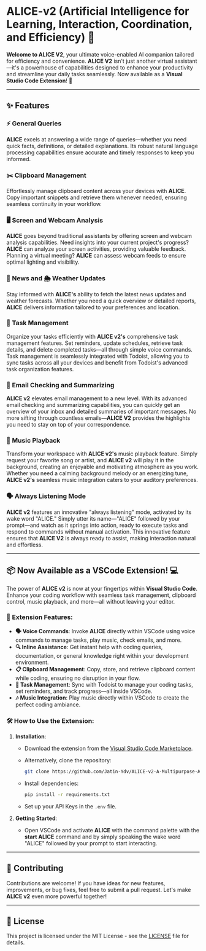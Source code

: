 # ALICE-v2 (Artificial Intelligence for Learning, Interaction, Coordination, and Efficiency) 🚀

**Welcome to ALICE V2**, your ultimate voice-enabled AI companion tailored for efficiency and convenience. **ALICE V2** isn't just another virtual assistant—it's a powerhouse of capabilities designed to enhance your productivity and streamline your daily tasks seamlessly. Now available as a **Visual Studio Code Extension**! 🌟

---

## ✨ Features

### ⚡ General Queries
**ALICE** excels at answering a wide range of queries—whether you need quick facts, definitions, or detailed explanations. Its robust natural language processing capabilities ensure accurate and timely responses to keep you informed.

### ✂️ Clipboard Management
Effortlessly manage clipboard content across your devices with **ALICE**. Copy important snippets and retrieve them whenever needed, ensuring seamless continuity in your workflow.

### 🖥️ Screen and Webcam Analysis
**ALICE** goes beyond traditional assistants by offering screen and webcam analysis capabilities. Need insights into your current project's progress? **ALICE** can analyze your screen activities, providing valuable feedback. Planning a virtual meeting? **ALICE** can assess webcam feeds to ensure optimal lighting and visibility.

### 📰 News and 🌦️ Weather Updates
Stay informed with **ALICE's** ability to fetch the latest news updates and weather forecasts. Whether you need a quick overview or detailed reports, **ALICE** delivers information tailored to your preferences and location.

### 📝 Task Management
Organize your tasks efficiently with **ALICE v2's** comprehensive task management features. Set reminders, update schedules, retrieve task details, and delete completed tasks—all through simple voice commands. Task management is seamlessly integrated with Todoist, allowing you to sync tasks across all your devices and benefit from Todoist's advanced task organization features.

### 📧 Email Checking and Summarizing
**ALICE v2** elevates email management to a new level. With its advanced email checking and summarizing capabilities, you can quickly get an overview of your inbox and detailed summaries of important messages. No more sifting through countless emails—**ALICE V2** provides the highlights you need to stay on top of your correspondence.

### 🎵 Music Playback
Transform your workspace with **ALICE v2's** music playback feature. Simply request your favorite song or artist, and **ALICE v2** will play it in the background, creating an enjoyable and motivating atmosphere as you work. Whether you need a calming background melody or an energizing tune, **ALICE v2's** seamless music integration caters to your auditory preferences.

### 🗣️ Always Listening Mode
**ALICE v2** features an innovative "always listening" mode, activated by its wake word "ALICE." Simply utter its name—"ALICE" followed by your prompt—and watch as it springs into action, ready to execute tasks and respond to commands without manual activation. This innovative feature ensures that **ALICE V2** is always ready to assist, making interaction natural and effortless.

---

## 📦 Now Available as a VSCode Extension! 💻

The power of **ALICE v2** is now at your fingertips within **Visual Studio Code**. Enhance your coding workflow with seamless task management, clipboard control, music playback, and more—all without leaving your editor.

### 🔧 Extension Features:

- **🗣️ Voice Commands**: Invoke **ALICE** directly within VSCode using voice commands to manage tasks, play music, check emails, and more.
- **🔍 Inline Assistance**: Get instant help with coding queries, documentation, or general knowledge right within your development environment.
- **📋 Clipboard Management**: Copy, store, and retrieve clipboard content while coding, ensuring no disruption in your flow.
- **📅 Task Management**: Sync with Todoist to manage your coding tasks, set reminders, and track progress—all inside VSCode.
- **🎶 Music Integration**: Play music directly within VSCode to create the perfect coding ambiance.

### 🛠️ How to Use the Extension:

1. **Installation**:
   - Download the extension from the [Visual Studio Code Marketplace](https://marketplace.visualstudio.com/).
   - Alternatively, clone the repository:
     
     ```bash
     git clone https://github.com/Jatin-Ydv/ALICE-v2-A-Multipurpose-AI-Assistant.git
     ```

   - Install dependencies:
     
     ```bash
     pip install -r requirements.txt
     ```

   - Set up your API Keys in the `.env` file.
     
2. **Getting Started**:
   - Open VSCode and activate **ALICE** with the command palette with the **start ALICE** command and by simply speaking the wake word "ALICE" followed by your prompt to start interacting.

---

## 🤝 Contributing

Contributions are welcome! If you have ideas for new features, improvements, or bug fixes, feel free to submit a pull request. Let's make **ALICE v2** even more powerful together!

---

## 📜 License

This project is licensed under the MIT License - see the [LICENSE](LICENSE) file for details.
